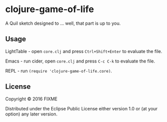 # clojure-game-of-life

A Quil sketch designed to ... well, that part is up to you.

## Usage

LightTable - open `core.clj` and press `Ctrl+Shift+Enter` to evaluate the file.

Emacs - run cider, open `core.clj` and press `C-c C-k` to evaluate the file.

REPL - run `(require 'clojure-game-of-life.core)`.

## License

Copyright © 2016 FIXME

Distributed under the Eclipse Public License either version 1.0 or (at
your option) any later version.
